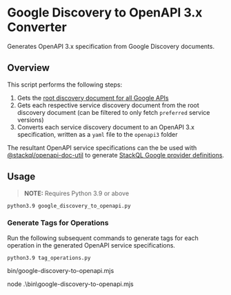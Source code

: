 # Google Discovery to OpenAPI 3.x Converter

Generates OpenAPI 3.x specification from Google Discovery documents.

## Overview

This script performs the following steps:
1. Gets the [root discovery document for all Google APIs](https://discovery.googleapis.com/discovery/v1/apis)
2. Gets each respective service discovery document from the root discovery document (can be filtered to only fetch `preferred` service versions)
3. Converts each service discovery document to an OpenAPI 3.x specification, written as a `yaml` file to the `openapi3` folder

The resultant OpenAPI service specifications can the be used with [@stackql/openapi-doc-util](https://www.npmjs.com/package/@stackql/openapi-doc-util) to generate [StackQL Google provider definitions](https://registry.stackql.io/providers/google/).

## Usage

> __NOTE:__ Requires Python 3.9 or above

```
python3.9 google_discovery_to_openapi.py
```

### Generate Tags for Operations

Run the following subsequent commands to generate tags for each operation in the generated OpenAPI service specifications.

```
python3.9 tag_operations.py
```


bin/google-discovery-to-openapi.mjs

node .\bin\google-discovery-to-openapi.mjs